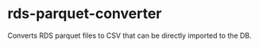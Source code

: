 # rds-parquet-converter
Converts RDS parquet files to CSV that can be directly imported to the DB. 
